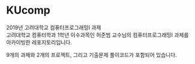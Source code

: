 # KUcomp

2019년 고려대학교 컴퓨터프로그래밍I 과제<br>
고려대학교 컴퓨터학과 1학년 이수과목인 허준범 교수님의 컴퓨터프로그래밍I 과제를 아카이빙한 레포지토리입니다.

9개의 과제와 2개의 프로젝트, 그리고 기출문제 풀이코드가 포함되어 있습니다.
